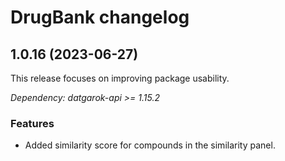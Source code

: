 # DrugBank changelog

## 1.0.16 (2023-06-27)

This release focuses on improving package usability.

*Dependency: datgarok-api >= 1.15.2*

### Features

* Added similarity score for compounds in the similarity panel.
